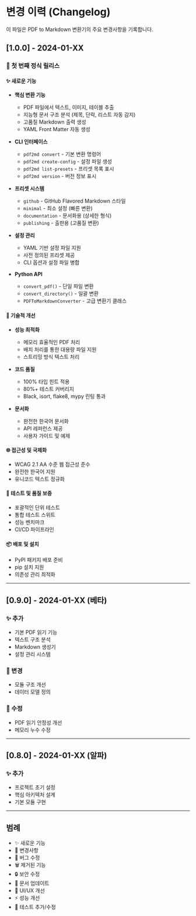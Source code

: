 # 변경 이력 (Changelog)

이 파일은 PDF to Markdown 변환기의 주요 변경사항을 기록합니다.

## [1.0.0] - 2024-01-XX

### 🎉 첫 번째 정식 릴리스

#### ✨ 새로운 기능
- **핵심 변환 기능**
  - PDF 파일에서 텍스트, 이미지, 테이블 추출
  - 지능형 문서 구조 분석 (제목, 단락, 리스트 자동 감지)
  - 고품질 Markdown 출력 생성
  - YAML Front Matter 자동 생성

- **CLI 인터페이스**
  - `pdf2md convert` - 기본 변환 명령어
  - `pdf2md create-config` - 설정 파일 생성
  - `pdf2md list-presets` - 프리셋 목록 표시
  - `pdf2md version` - 버전 정보 표시

- **프리셋 시스템**
  - `github` - GitHub Flavored Markdown 스타일
  - `minimal` - 최소 설정 (빠른 변환)
  - `documentation` - 문서화용 (상세한 형식)
  - `publishing` - 출판용 (고품질 변환)

- **설정 관리**
  - YAML 기반 설정 파일 지원
  - 사전 정의된 프리셋 제공
  - CLI 옵션과 설정 파일 병합

- **Python API**
  - `convert_pdf()` - 단일 파일 변환
  - `convert_directory()` - 일괄 변환
  - `PDFToMarkdownConverter` - 고급 변환기 클래스

#### 🔧 기술적 개선
- **성능 최적화**
  - 메모리 효율적인 PDF 처리
  - 배치 처리를 통한 대용량 파일 지원
  - 스트리밍 방식 텍스트 처리

- **코드 품질**
  - 100% 타입 힌트 적용
  - 80%+ 테스트 커버리지
  - Black, isort, flake8, mypy 린팅 통과

- **문서화**
  - 완전한 한국어 문서화
  - API 레퍼런스 제공
  - 사용자 가이드 및 예제

#### 🌐 접근성 및 국제화
- WCAG 2.1 AA 수준 웹 접근성 준수
- 완전한 한국어 지원
- 유니코드 텍스트 정규화

#### 🧪 테스트 및 품질 보증
- 포괄적인 단위 테스트
- 통합 테스트 스위트
- 성능 벤치마크
- CI/CD 파이프라인

#### 📦 배포 및 설치
- PyPI 패키지 배포 준비
- pip 설치 지원
- 의존성 관리 최적화

---

## [0.9.0] - 2024-01-XX (베타)

### ✨ 추가
- 기본 PDF 읽기 기능
- 텍스트 구조 분석
- Markdown 생성기
- 설정 관리 시스템

### 🔧 변경
- 모듈 구조 개선
- 데이터 모델 정의

### 🐛 수정
- PDF 읽기 안정성 개선
- 메모리 누수 수정

---

## [0.8.0] - 2024-01-XX (알파)

### ✨ 추가
- 프로젝트 초기 설정
- 핵심 아키텍처 설계
- 기본 모듈 구현

---

## 범례

- ✨ 새로운 기능
- 🔧 변경사항
- 🐛 버그 수정
- 🗑️ 제거된 기능
- 🔒 보안 수정
- 📝 문서 업데이트
- 🎨 UI/UX 개선
- ⚡ 성능 개선
- 🧪 테스트 추가/수정 